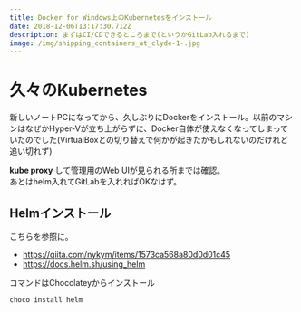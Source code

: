```yaml
---
title: Docker for Windows上のKubernetesをインストール
date: 2018-12-06T13:17:30.712Z
description: まずはCI/CDできるところまで(というかGitLab入れるまで)
image: /img/shipping_containers_at_clyde-1-.jpg
---
```

久々のKubernetes
===

新しいノートPCになってから、久しぶりにDockerをインストール。以前のマシンはなぜかHyper-Vが立ち上がらずに、Docker自体が使えなくなってしまっていたのでした(VirtualBoxとの切り替えで何かが起きたかもしれないのだけれど追い切れず)

**kube proxy** して管理用のWeb UIが見られる所までは確認。  
あとはhelm入れてGitLabを入れればOKなはず。

Helmインストール
---
こちらを参照に。  
- <https://qiita.com/nykym/items/1573ca568a80d0d01c45>
- <https://docs.helm.sh/using_helm>

コマンドはChocolateyからインストール
```
choco install helm
```

